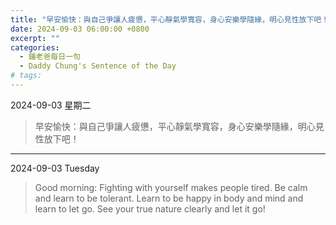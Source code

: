 ```yaml
---
title: "早安愉快：與自己爭讓人疲憊，平心靜氣學寬容，身心安樂學隨緣，明心見性放下吧！ <br> Good morning: Fighting with yourself makes people tired. Be calm and learn to be tolerant. Learn to be happy in body and mind and learn to let go. See your true nature clearly and let it go!"
date: 2024-09-03 06:00:00 +0800
excerpt: ""
categories:
  - 鍾老爸每日一句
  - Daddy Chung's Sentence of the Day
# tags:
---
```


2024-09-03 星期二

> 早安愉快：與自己爭讓人疲憊，平心靜氣學寬容，身心安樂學隨緣，明心見性放下吧！

---

2024-09-03 Tuesday

> Good morning: Fighting with yourself makes people tired. Be calm and learn to be tolerant. Learn to be happy in body and mind and learn to let go. See your true nature clearly and let it go!
